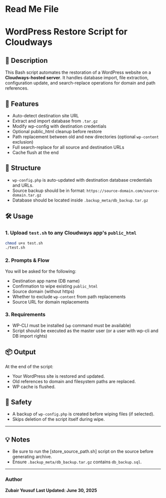 # Read Me File 
# WordPress Restore Script for Cloudways

## 📜 Description

This Bash script automates the restoration of a WordPress website on a **Cloudways-hosted server**. It handles database import, file extraction, configuration update, and search-replace operations for domain and path references.

## 🚀 Features

- Auto-detect destination site URL
- Extract and import database from `.tar.gz`
- Modify wp-config with destination credentials
- Optional public_html cleanup before restore
- Path replacement between old and new directories (optional `wp-content` exclusion)
- Full search-replace for all source and destination URLs
- Cache flush at the end

## 📂 Structure

- `wp-config.php` is auto-updated with destination database credentials and URLs.
- Source backup should be in format: `https://source-domain.com/source-domain.tar.gz`
- Database should be located inside `.backup_meta/db_backup.tar.gz`

## 🛠️ Usage

### 1. Upload `test.sh` to any Cloudways app's `public_html`

```bash
chmod u+x test.sh
./test.sh
```

### 2. Prompts & Flow

You will be asked for the following:

- Destination app name (DB name)
- Confirmation to wipe existing `public_html`
- Source domain (without https)
- Whether to exclude `wp-content` from path replacements
- Source URL for domain replacements

### 3. Requirements

- WP-CLI must be installed (`wp` command must be available)
- Script should be executed as the master user (or a user with wp-cli and DB import rights)

## 📦 Output

At the end of the script:

- Your WordPress site is restored and updated.
- Old references to domain and filesystem paths are replaced.
- WP cache is flushed.

## 🔐 Safety

- A backup of `wp-config.php` is created before wiping files (if selected).
- Skips deletion of the script itself during wipe.

---

## 💡 Notes

- Be sure to run the [store_source_path.sh] script on the source before generating archive.
- Ensure `.backup_meta/db_backup.tar.gz` contains `db_backup.sql`.
---

### Author
**Zubair Yousuf**
**Last Updated: June 30, 2025**
